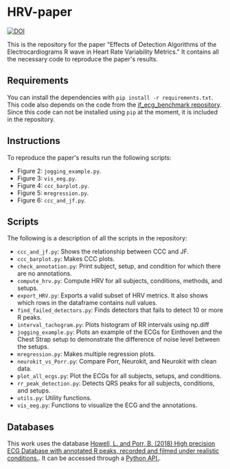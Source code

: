 # HRV-paper
[![DOI](https://zenodo.org/badge/DOI/10.5281/zenodo.15213192.svg)](https://doi.org/10.5281/zenodo.15213192)

This is the repository for the paper "Effects of Detection Algorithms of the Electrocardiograms R wave in Heart Rate Variability Metrics." It contains all the necessary code to reproduce the paper's results.

## Requirements

You can install the dependencies with `pip install -r requirements.txt`. This code also depends on the code from the [jf_ecg_benchmark repository](https://github.com/berndporr/JF-ECG-Benchmark). Since this code can not be installed using `pip` at the moment, it is included in the repository.

## Instructions

To reproduce the paper's results run the following scripts:

- Figure 2: ```jogging_example.py```.
- Figure 3: ```vis_eeg.py```.
- Figure 4: ```ccc_barplot.py```. 
- Figure 5: ```mregression.py```.
- Figure 6: ```ccc_and_jf.py```.

## Scripts

The following is a description of all the scripts in the repository:

- ```ccc_and_jf.py```: Shows the relationship between CCC and JF.
- ```ccc_barplot.py```: Makes CCC plots.
- ```check_annotation.py```: Print subject, setup, and condition for which there are no annotations.
- ```compute_hrv.py```:  Compute HRV for all subjects, conditions, methods, and setups.
- ```export_HRV.py```: Exports a valid subset of HRV metrics. It also shows which rows in the dataframe contains null values.
- ```find_failed_detectors.py```: Finds detectors that fails to detect 10 or more R peaks.
- ```interval_tachogram.py```: Plots histogram of RR intervals using np.diff
- ```jogging_example.py```: Plots an example of the ECGs for Einthoven and the Chest Strap setup to demonstrate the difference of noise level between the setups.
- ```mregression.py```: Makes multiple regression plots.
- ```neurokit_vs_Porr.py```: Compare Porr, Neurokit, and Neurokit with clean data.
- ```plot_all_ecgs.py```: Plot the ECGs for all subjects, setups, and conditions.
- ```rr_peak_detection.py```: Detects QRS peaks for all subjects, conditions, and setups.
- ```utils.py```: Utility functions.
- ```vis_eeg.py```: Functions to visualize the ECG and the annotations.


## Databases

This work uses the database [Howell, L. and Porr, B. (2018) High precision ECG Database with annotated R peaks, recorded and filmed under realistic conditions.](https://doi.org/DOI:10.5525/gla.researchdata.716). It can be accessed through a [Python API.](https://github.com/berndporr/ECG-GUDB).
